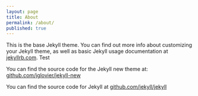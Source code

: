 ```yaml
---
layout: page
title: About
permalink: /about/
published: true
---
```



This is the base Jekyll theme. You can find out more info about customizing your Jekyll theme, as well as basic Jekyll usage documentation at [jekyllrb.com](http://jekyllrb.com/). Test

You can find the source code for the Jekyll new theme at: [github.com/jglovier/jekyll-new](https://github.com/jglovier/jekyll-new)

You can find the source code for Jekyll at [github.com/jekyll/jekyll](https://github.com/jekyll/jekyll)
